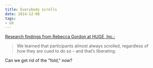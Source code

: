 ```yaml
---
title: Everybody scrolls
date: 2014-12-08
tags:
- UX
---
```




[Research findings from Rebecca Gordon at HUGE, Inc.:](http://www.hugeinc.com/ideas/perspective/everybody-scrolls)

> We learned that participants almost always scrolled, regardless of how they are cued to do so – and that’s liberating.

Can we get rid of the "fold," now?

